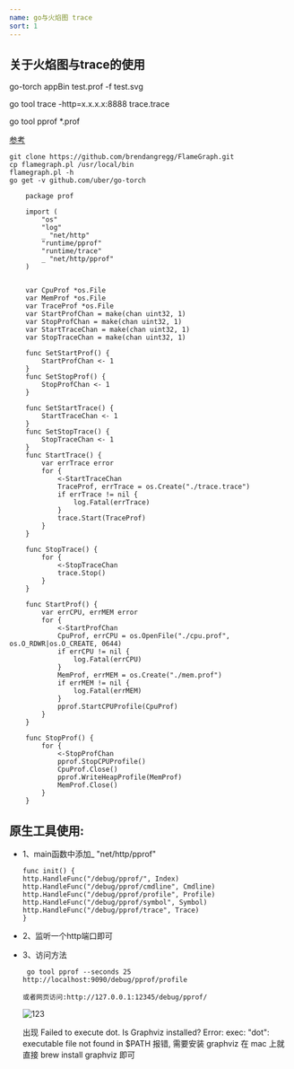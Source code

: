 ```yaml
---
name: go与火焰图 trace
sort: 1
---
```


## 关于火焰图与trace的使用

go-torch appBin test.prof -f test.svg

go tool trace -http=x.x.x.x:8888 trace.trace

go tool pprof *.prof

[参考](http://lihaoquan.me/2017/1/1/Profiling-and-Optimizing-Go-using-go-torch.html)

```
git clone https://github.com/brendangregg/FlameGraph.git
cp flamegraph.pl /usr/local/bin
flamegraph.pl -h
go get -v github.com/uber/go-torch

```


```
    package prof
    
    import (
    	"os"
    	"log"
    	_ "net/http"
    	"runtime/pprof"
    	"runtime/trace"
    	_ "net/http/pprof"
    )
    
    
    var CpuProf *os.File
    var MemProf *os.File
    var TraceProf *os.File
    var StartProfChan = make(chan uint32, 1)
    var StopProfChan = make(chan uint32, 1)
    var StartTraceChan = make(chan uint32, 1)
    var StopTraceChan = make(chan uint32, 1)
    
    func SetStartProf() {
    	StartProfChan <- 1
    }
    func SetStopProf() {
    	StopProfChan <- 1
    }
    
    func SetStartTrace() {
    	StartTraceChan <- 1
    }
    func SetStopTrace() {
    	StopTraceChan <- 1
    }
    func StartTrace() {
    	var errTrace error
    	for {
    		<-StartTraceChan
    		TraceProf, errTrace = os.Create("./trace.trace")
    		if errTrace != nil {
    			log.Fatal(errTrace)
    		}
    		trace.Start(TraceProf)
    	}
    }
    
    func StopTrace() {
    	for {
    		<-StopTraceChan
    		trace.Stop()
    	}
    }
    
    func StartProf() {
    	var errCPU, errMEM error
    	for {
    		<-StartProfChan
    		CpuProf, errCPU = os.OpenFile("./cpu.prof", os.O_RDWR|os.O_CREATE, 0644)
    		if errCPU != nil {
    			log.Fatal(errCPU)
    		}
    		MemProf, errMEM = os.Create("./mem.prof")
    		if errMEM != nil {
    			log.Fatal(errMEM)
    		}
    		pprof.StartCPUProfile(CpuProf)
    	}
    }
    
    func StopProf() {
    	for {
    		<-StopProfChan
    		pprof.StopCPUProfile()
    		CpuProf.Close()
    		pprof.WriteHeapProfile(MemProf)
    		MemProf.Close()
    	}
    }
```

## 原生工具使用:

- 1、main函数中添加_ "net/http/pprof"

	```
	func init() {
	http.HandleFunc("/debug/pprof/", Index)
	http.HandleFunc("/debug/pprof/cmdline", Cmdline)
	http.HandleFunc("/debug/pprof/profile", Profile)
	http.HandleFunc("/debug/pprof/symbol", Symbol)
	http.HandleFunc("/debug/pprof/trace", Trace)
	}
	```
- 2、监听一个http端口即可

- 3、访问方法
	
	```
	 go tool pprof --seconds 25 http://localhost:9090/debug/pprof/profile
	```
	```
	或者网页访问:http://127.0.0.1:12345/debug/pprof/
	```
	
	![123](../../beedoc/images/svg.png)
	
	
	
	出现 Failed to execute dot. Is Graphviz installed? Error: exec: "dot": executable file not found in $PATH 报错, 需要安装 graphviz 在 mac 上就直接 brew install graphviz 即可